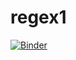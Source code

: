 # regex1

[![Binder](https://mybinder.org/badge_logo.svg)](https://mybinder.org/v2/gh/villarreald/regex1.git/HEAD)
